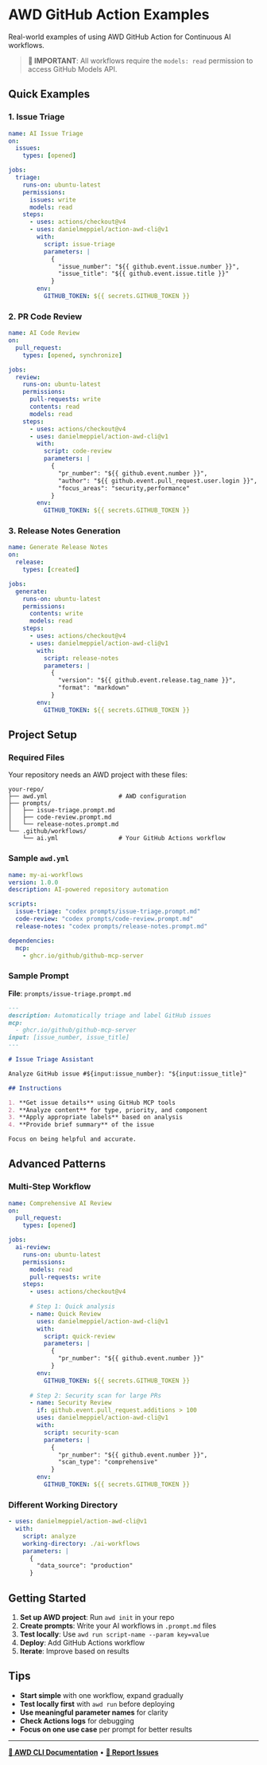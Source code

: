 # AWD GitHub Action Examples

Real-world examples of using AWD GitHub Action for Continuous AI workflows.

> **🔑 IMPORTANT**: All workflows require the `models: read` permission to access GitHub Models API.

## Quick Examples

### 1. Issue Triage
```yaml
name: AI Issue Triage
on:
  issues:
    types: [opened]

jobs:
  triage:
    runs-on: ubuntu-latest
    permissions:
      issues: write
      models: read
    steps:
      - uses: actions/checkout@v4
      - uses: danielmeppiel/action-awd-cli@v1
        with:
          script: issue-triage
          parameters: |
            {
              "issue_number": "${{ github.event.issue.number }}",
              "issue_title": "${{ github.event.issue.title }}"
            }
        env:
          GITHUB_TOKEN: ${{ secrets.GITHUB_TOKEN }}
```

### 2. PR Code Review
```yaml
name: AI Code Review
on:
  pull_request:
    types: [opened, synchronize]

jobs:
  review:
    runs-on: ubuntu-latest
    permissions:
      pull-requests: write
      contents: read
      models: read
    steps:
      - uses: actions/checkout@v4
      - uses: danielmeppiel/action-awd-cli@v1
        with:
          script: code-review
          parameters: |
            {
              "pr_number": "${{ github.event.number }}",
              "author": "${{ github.event.pull_request.user.login }}",
              "focus_areas": "security,performance"
            }
        env:
          GITHUB_TOKEN: ${{ secrets.GITHUB_TOKEN }}
```

### 3. Release Notes Generation
```yaml
name: Generate Release Notes
on:
  release:
    types: [created]

jobs:
  generate:
    runs-on: ubuntu-latest
    permissions:
      contents: write
      models: read
    steps:
      - uses: actions/checkout@v4
      - uses: danielmeppiel/action-awd-cli@v1
        with:
          script: release-notes
          parameters: |
            {
              "version": "${{ github.event.release.tag_name }}",
              "format": "markdown"
            }
        env:
          GITHUB_TOKEN: ${{ secrets.GITHUB_TOKEN }}
```

## Project Setup

### Required Files
Your repository needs an AWD project with these files:

```
your-repo/
├── awd.yml                    # AWD configuration
├── prompts/
│   ├── issue-triage.prompt.md
│   ├── code-review.prompt.md
│   └── release-notes.prompt.md
└── .github/workflows/
    └── ai.yml                 # Your GitHub Actions workflow
```

### Sample `awd.yml`
```yaml
name: my-ai-workflows
version: 1.0.0
description: AI-powered repository automation

scripts:
  issue-triage: "codex prompts/issue-triage.prompt.md"
  code-review: "codex prompts/code-review.prompt.md"
  release-notes: "codex prompts/release-notes.prompt.md"

dependencies:
  mcp:
    - ghcr.io/github/github-mcp-server
```

### Sample Prompt
**File**: `prompts/issue-triage.prompt.md`

```markdown
---
description: Automatically triage and label GitHub issues
mcp:
  - ghcr.io/github/github-mcp-server
input: [issue_number, issue_title]
---

# Issue Triage Assistant

Analyze GitHub issue #${input:issue_number}: "${input:issue_title}"

## Instructions

1. **Get issue details** using GitHub MCP tools
2. **Analyze content** for type, priority, and component
3. **Apply appropriate labels** based on analysis
4. **Provide brief summary** of the issue

Focus on being helpful and accurate.
```

## Advanced Patterns

### Multi-Step Workflow
```yaml
name: Comprehensive AI Review
on:
  pull_request:
    types: [opened]

jobs:
  ai-review:
    runs-on: ubuntu-latest
    permissions:
      models: read
      pull-requests: write
    steps:
      - uses: actions/checkout@v4
      
      # Step 1: Quick analysis
      - name: Quick Review
        uses: danielmeppiel/action-awd-cli@v1
        with:
          script: quick-review
          parameters: |
            {
              "pr_number": "${{ github.event.number }}"
            }
        env:
          GITHUB_TOKEN: ${{ secrets.GITHUB_TOKEN }}
      
      # Step 2: Security scan for large PRs
      - name: Security Review
        if: github.event.pull_request.additions > 100
        uses: danielmeppiel/action-awd-cli@v1
        with:
          script: security-scan
          parameters: |
            {
              "pr_number": "${{ github.event.number }}",
              "scan_type": "comprehensive"
            }
        env:
          GITHUB_TOKEN: ${{ secrets.GITHUB_TOKEN }}
```

### Different Working Directory
```yaml
- uses: danielmeppiel/action-awd-cli@v1
  with:
    script: analyze
    working-directory: ./ai-workflows
    parameters: |
      {
        "data_source": "production"
      }
```

## Getting Started

1. **Set up AWD project**: Run `awd init` in your repo
2. **Create prompts**: Write your AI workflows in `.prompt.md` files
3. **Test locally**: Use `awd run script-name --param key=value`
4. **Deploy**: Add GitHub Actions workflow
5. **Iterate**: Improve based on results

## Tips

- **Start simple** with one workflow, expand gradually
- **Test locally first** with `awd run` before deploying
- **Use meaningful parameter names** for clarity
- **Check Actions logs** for debugging
- **Focus on one use case** per prompt for better results

---

**[📖 AWD CLI Documentation](https://github.com/danielmeppiel/awd-cli)** • **[🐛 Report Issues](https://github.com/danielmeppiel/action-awd-cli/issues)**
